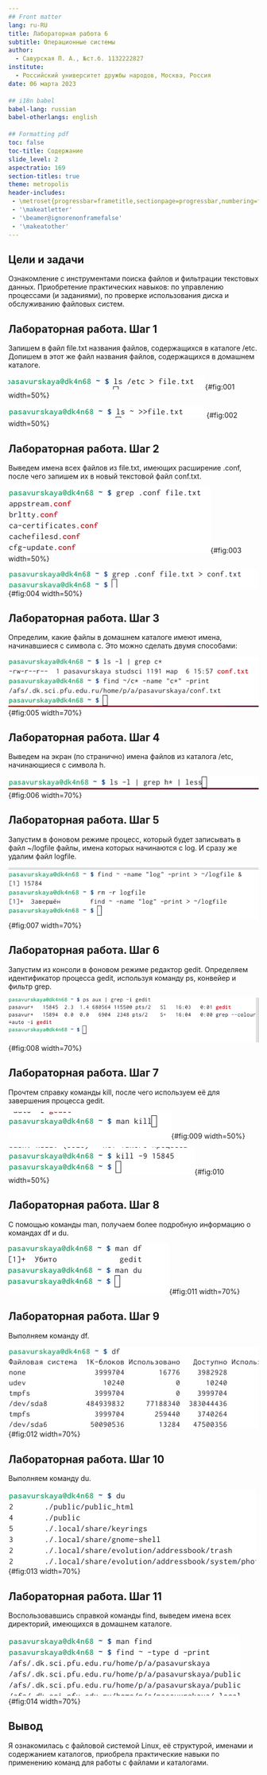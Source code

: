 ```yaml
---
## Front matter
lang: ru-RU
title: Лабораторная работа 6
subtitle: Операционные системы
author:
  - Савурская П. А., №ст.б. 1132222827
institute:
  - Российский университет дружбы народов, Москва, Россия
date: 06 марта 2023

## i18n babel
babel-lang: russian
babel-otherlangs: english

## Formatting pdf
toc: false
toc-title: Содержание
slide_level: 2
aspectratio: 169
section-titles: true
theme: metropolis
header-includes:
 - \metroset{progressbar=frametitle,sectionpage=progressbar,numbering=fraction}
 - '\makeatletter'
 - '\beamer@ignorenonframefalse'
 - '\makeatother'
---
```



## Цели и задачи

Ознакомление с инструментами поиска файлов и фильтрации текстовых данных. Приобретение практических навыков: по управлению процессами (и заданиями), по проверке использования диска и обслуживанию файловых систем.

## Лабораторная работа. Шаг 1

Запишем в файл file.txt названия файлов, содержащихся в каталоге /etc. Допишем в этот же файл названия файлов, содержащихся в домашнем каталоге.

![запись в файл file.txt названия файлов](image/1.png){#fig:001 width=50%}

![дописываем туда имена файлов из дом.каталога](image/2.png){#fig:002 width=50%}

## Лабораторная работа. Шаг 2

Выведем имена всех файлов из file.txt, имеющих расширение .conf, после чего запишем их в новый текстовой файл conf.txt.

![вывод всех файлов с нужным расширением](image/3.png){#fig:003 width=50%}

![запись файлов в новый файл](image/4.png){#fig:004 width=50%}

## Лабораторная работа. Шаг 3

Определим, какие файлы в домашнем каталоге имеют имена, начинавшиеся с символа c. Это можно сделать двумя способами: 

![поиск файлов c](image/5.png){#fig:005 width=70%}

## Лабораторная работа. Шаг 4

Выведем на экран (по странично) имена файлов из каталога /etc, начинающиеся с символа h.

![поиск файлов h](image/6.png){#fig:006 width=70%}

## Лабораторная работа. Шаг 5

Запустим в фоновом режиме процесс, который будет записывать в файл ~/logfile файлы, имена которых начинаются с log. И сразу же удалим файл logfile.

![работа с файлами log и удаление](image/7.png){#fig:007 width=70%}

## Лабораторная работа. Шаг 6

Запустим из консоли в фоновом режиме редактор gedit. Определяем идентификатор процесса gedit, используя команду ps, конвейер и фильтр grep.

![работа с gedit](image/8.png){#fig:008 width=70%}

## Лабораторная работа. Шаг 7

Прочтем справку команды kill, после чего используем её для завершения процесса gedit.

![команда man](image/9.png){#fig:009 width=50%}

![завершаем gedit](image/10.png){#fig:010 width=50%}

## Лабораторная работа. Шаг 8

С помощью команды man, получаем более подробную информацию о командах df и du.

![команда man](image/11.png){#fig:011 width=70%}

## Лабораторная работа. Шаг 9

Выполняем команду df.

![команда df](image/12.png){#fig:012 width=70%}

## Лабораторная работа. Шаг 10

Выполняем команду du.

![команда du](image/13.png){#fig:013 width=70%}

## Лабораторная работа. Шаг 11

Воспользовавшись справкой команды find, выведем имена всех директорий, имеющихся в домашнем каталоге.

![команда find](image/14.png){#fig:014 width=70%}

## Вывод

Я ознакомилась с файловой системой Linux, её структурой, именами и содержанием каталогов, приобрела практические навыки по применению команд для работы с файлами и каталогами.

